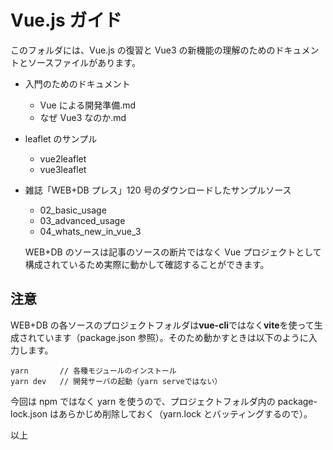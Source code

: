 # Vue.js ガイド

このフォルダには、Vue.js の復習と Vue3 の新機能の理解のためのドキュメントとソースファイルがあります。

- 入門のためのドキュメント
  - Vue による開発準備.md
  - なぜ Vue3 なのか.md
- leaflet のサンプル
  - vue2leaflet
  - vue3leaflet
- 雑誌「WEB+DB プレス」120 号のダウンロードしたサンプルソース

  - 02_basic_usage
  - 03_advanced_usage
  - 04_whats_new_in_vue_3

  WEB+DB のソースは記事のソースの断片ではなく Vue プロジェクトとして構成されているため実際に動かして確認することができます。

## 注意

WEB+DB の各ソースのプロジェクトフォルダは**vue-cli**ではなく**vite**を使って生成されています（package.json 参照）。そのため動かすときは以下のように入力します。

```shell
yarn       // 各種モジュールのインストール
yarn dev   // 開発サーバの起動（yarn serveではない）
```

今回は npm ではなく yarn を使うので、プロジェクトフォルダ内の package-lock.json はあらかじめ削除しておく（yarn.lock とバッティングするので）。

以上
